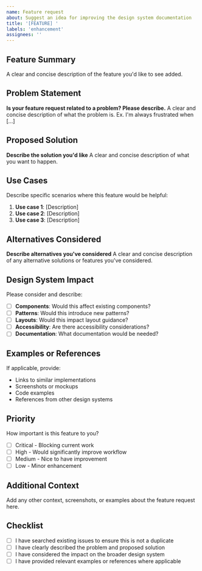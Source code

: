 ```yaml
---
name: Feature request
about: Suggest an idea for improving the design system documentation
title: '[FEATURE] '
labels: 'enhancement'
assignees: ''
---
```


## Feature Summary

A clear and concise description of the feature you'd like to see added.

## Problem Statement

**Is your feature request related to a problem? Please describe.**
A clear and concise description of what the problem is. Ex. I'm always frustrated when [...]

## Proposed Solution

**Describe the solution you'd like**
A clear and concise description of what you want to happen.

## Use Cases

Describe specific scenarios where this feature would be helpful:

1. **Use case 1**: [Description]
2. **Use case 2**: [Description]
3. **Use case 3**: [Description]

## Alternatives Considered

**Describe alternatives you've considered**
A clear and concise description of any alternative solutions or features you've considered.

## Design System Impact

Please consider and describe:
- [ ] **Components**: Would this affect existing components?
- [ ] **Patterns**: Would this introduce new patterns?
- [ ] **Layouts**: Would this impact layout guidance?
- [ ] **Accessibility**: Are there accessibility considerations?
- [ ] **Documentation**: What documentation would be needed?

## Examples or References

If applicable, provide:
- Links to similar implementations
- Screenshots or mockups
- Code examples
- References from other design systems

## Priority

How important is this feature to you?
- [ ] Critical - Blocking current work
- [ ] High - Would significantly improve workflow
- [ ] Medium - Nice to have improvement
- [ ] Low - Minor enhancement

## Additional Context

Add any other context, screenshots, or examples about the feature request here.

## Checklist

- [ ] I have searched existing issues to ensure this is not a duplicate
- [ ] I have clearly described the problem and proposed solution
- [ ] I have considered the impact on the broader design system
- [ ] I have provided relevant examples or references where applicable